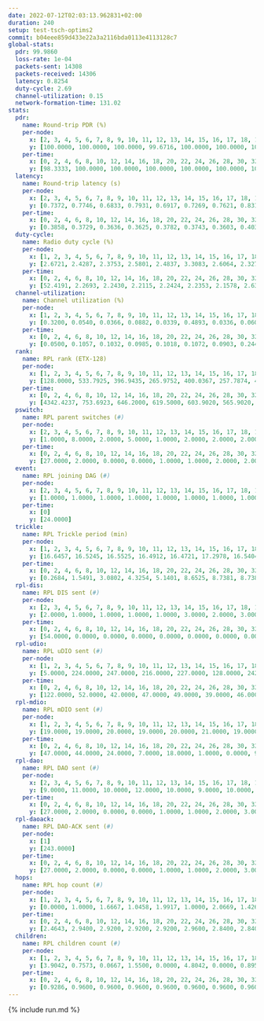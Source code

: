 ```yaml
---
date: 2022-07-12T02:03:13.962831+02:00
duration: 240
setup: test-tsch-optims2
commit: b04eee859d433e22a3a2116bda0113e4113128c7
global-stats:
  pdr: 99.9860
  loss-rate: 1e-04
  packets-sent: 14308
  packets-received: 14306
  latency: 0.8254
  duty-cycle: 2.69
  channel-utilization: 0.15
  network-formation-time: 131.02
stats:
  pdr:
    name: Round-trip PDR (%)
    per-node:
      x: [2, 3, 4, 5, 6, 7, 8, 9, 10, 11, 12, 13, 14, 15, 16, 17, 18, 19, 20, 21, 22, 23, 24, 25]
      y: [100.0000, 100.0000, 100.0000, 99.6716, 100.0000, 100.0000, 100.0000, 100.0000, 100.0000, 100.0000, 100.0000, 100.0000, 100.0000, 100.0000, 100.0000, 100.0000, 100.0000, 100.0000, 100.0000, 100.0000, 100.0000, 100.0000, 100.0000, 100.0000]
    per-time:
      x: [0, 2, 4, 6, 8, 10, 12, 14, 16, 18, 20, 22, 24, 26, 28, 30, 32, 34, 36, 38, 40, 42, 44, 46, 48, 50, 52, 54, 56, 58, 60, 62, 64, 66, 68, 70, 72, 74, 76, 78, 80, 82, 84, 86, 88, 90, 92, 94, 96, 98, 100, 102, 104, 106, 108, 110, 112, 114, 116, 118, 120, 122, 124, 126, 128, 130, 132, 134, 136, 138, 140, 142, 144, 146, 148, 150, 152, 154, 156, 158, 160, 162, 164, 166, 168, 170, 172, 174, 176, 178, 180, 182, 184, 186, 188, 190, 192, 194, 196, 198, 200, 202, 204, 206, 208, 210, 212, 214, 216, 218, 220, 222, 224, 226, 228, 230, 232, 234, 236, 238]
      y: [98.3333, 100.0000, 100.0000, 100.0000, 100.0000, 100.0000, 100.0000, 100.0000, 100.0000, 100.0000, 100.0000, 100.0000, 100.0000, 100.0000, 100.0000, 100.0000, 100.0000, 100.0000, 100.0000, 100.0000, 100.0000, 100.0000, 100.0000, 100.0000, 100.0000, 100.0000, 100.0000, 100.0000, 100.0000, 100.0000, 100.0000, 100.0000, 100.0000, 100.0000, 100.0000, 100.0000, 100.0000, 100.0000, 100.0000, 100.0000, 100.0000, 100.0000, 100.0000, 100.0000, 100.0000, 100.0000, 100.0000, 100.0000, 100.0000, 100.0000, 100.0000, 100.0000, 100.0000, 100.0000, 100.0000, 100.0000, 100.0000, 100.0000, 100.0000, 100.0000, 100.0000, 100.0000, 100.0000, 100.0000, 100.0000, 100.0000, 100.0000, 100.0000, 100.0000, 100.0000, 100.0000, 100.0000, 100.0000, 100.0000, 100.0000, 100.0000, 100.0000, 100.0000, 100.0000, 100.0000, 100.0000, 100.0000, 100.0000, 100.0000, 100.0000, 100.0000, 100.0000, 100.0000, 100.0000, 100.0000, 100.0000, 100.0000, 100.0000, 100.0000, 100.0000, 100.0000, 100.0000, 100.0000, 100.0000, 100.0000, 100.0000, 100.0000, 100.0000, 100.0000, 100.0000, 100.0000, 100.0000, 100.0000, 100.0000, 100.0000, 100.0000, 100.0000, 100.0000, 100.0000, 100.0000, 100.0000, 100.0000, 100.0000, 100.0000, 100.0000]
  latency:
    name: Round-trip latency (s)
    per-node:
      x: [2, 3, 4, 5, 6, 7, 8, 9, 10, 11, 12, 13, 14, 15, 16, 17, 18, 19, 20, 21, 22, 23, 24, 25]
      y: [0.7372, 0.7746, 0.6833, 0.7931, 0.6917, 0.7269, 0.7621, 0.8318, 0.7421, 0.7848, 0.7699, 0.7126, 0.8915, 0.7804, 0.8395, 0.8312, 0.8320, 0.8370, 0.9626, 0.9037, 0.9181, 1.0343, 1.0029, 0.9864]
    per-time:
      x: [0, 2, 4, 6, 8, 10, 12, 14, 16, 18, 20, 22, 24, 26, 28, 30, 32, 34, 36, 38, 40, 42, 44, 46, 48, 50, 52, 54, 56, 58, 60, 62, 64, 66, 68, 70, 72, 74, 76, 78, 80, 82, 84, 86, 88, 90, 92, 94, 96, 98, 100, 102, 104, 106, 108, 110, 112, 114, 116, 118, 120, 122, 124, 126, 128, 130, 132, 134, 136, 138, 140, 142, 144, 146, 148, 150, 152, 154, 156, 158, 160, 162, 164, 166, 168, 170, 172, 174, 176, 178, 180, 182, 184, 186, 188, 190, 192, 194, 196, 198, 200, 202, 204, 206, 208, 210, 212, 214, 216, 218, 220, 222, 224, 226, 228, 230, 232, 234, 236, 238]
      y: [0.3858, 0.3729, 0.3636, 0.3625, 0.3782, 0.3743, 0.3603, 0.4031, 0.3592, 0.3664, 0.3708, 0.3466, 0.3051, 0.3204, 0.3320, 0.3470, 0.3191, 0.3538, 0.3206, 0.3189, 0.3388, 0.3347, 0.3405, 0.3556, 0.3015, 0.3529, 0.3535, 0.3246, 0.3234, 0.3409, 0.3345, 0.2955, 0.3192, 0.3184, 0.3233, 0.3627, 0.3421, 0.3116, 0.3090, 0.3461, 0.3186, 0.4488, 0.3597, 0.3253, 0.3265, 0.3239, 0.3994, 0.7108, 0.5588, 0.4860, 0.3895, 0.3191, 0.3838, 1.2481, 1.0913, 0.7290, 0.5675, 0.4619, 0.4971, 1.2393, 1.2898, 1.3385, 1.0891, 0.9426, 0.6905, 1.2113, 1.2632, 1.2708, 1.2796, 1.2566, 1.0435, 1.2374, 1.2441, 1.2569, 1.2377, 1.2558, 1.2671, 1.2671, 1.2563, 1.2410, 1.2589, 1.2512, 1.2276, 1.2457, 1.2454, 1.2288, 1.2519, 1.2256, 1.2680, 1.2344, 1.2701, 1.3033, 1.2946, 1.2850, 1.2784, 1.2983, 1.2764, 1.2643, 1.2772, 1.2616, 1.2846, 1.2580, 1.2817, 1.2499, 1.2566, 1.2605, 1.2391, 1.2743, 1.2659, 1.2761, 1.2736, 1.2640, 1.2649, 1.2450, 1.2584, 1.2825, 1.2574, 1.2882, 1.2818, 1.2782]
  duty-cycle:
    name: Radio duty cycle (%)
    per-node:
      x: [1, 2, 3, 4, 5, 6, 7, 8, 9, 10, 11, 12, 13, 14, 15, 16, 17, 18, 19, 20, 21, 22, 23, 24, 25]
      y: [2.6721, 2.4287, 2.3753, 2.5801, 2.4837, 3.3083, 2.6064, 2.3277, 2.5168, 2.4159, 2.4561, 2.5210, 2.7851, 2.6989, 2.4066, 2.5490, 2.6413, 2.7875, 2.5704, 2.5661, 2.6544, 2.8192, 2.5857, 2.6295, 2.7324]
    per-time:
      x: [0, 2, 4, 6, 8, 10, 12, 14, 16, 18, 20, 22, 24, 26, 28, 30, 32, 34, 36, 38, 40, 42, 44, 46, 48, 50, 52, 54, 56, 58, 60, 62, 64, 66, 68, 70, 72, 74, 76, 78, 80, 82, 84, 86, 88, 90, 92, 94, 96, 98, 100, 102, 104, 106, 108, 110, 112, 114, 116, 118, 120, 122, 124, 126, 128, 130, 132, 134, 136, 138, 140, 142, 144, 146, 148, 150, 152, 154, 156, 158, 160, 162, 164, 166, 168, 170, 172, 174, 176, 178, 180, 182, 184, 186, 188, 190, 192, 194, 196, 198, 200, 202, 204, 206, 208, 210, 212, 214, 216, 218, 220, 222, 224, 226, 228, 230, 232, 234, 236, 238]
      y: [52.4191, 2.2693, 2.2430, 2.2115, 2.2424, 2.2353, 2.1578, 2.6380, 2.4961, 2.3963, 2.2170, 2.2105, 2.1877, 2.1736, 2.2174, 2.2269, 2.2035, 2.1915, 2.2103, 2.2052, 2.1749, 2.1973, 2.2060, 2.2147, 2.2126, 2.2121, 2.2000, 2.1601, 2.1444, 2.2014, 2.1926, 2.2036, 2.1943, 2.2010, 2.1779, 2.1854, 2.1829, 2.1845, 2.1782, 2.1815, 2.1948, 2.1850, 2.2060, 2.1908, 2.1941, 2.1842, 2.1819, 2.1727, 2.1741, 2.1809, 2.1785, 2.1898, 2.1788, 2.1829, 2.1729, 2.1848, 2.1735, 2.1952, 2.1930, 2.1774, 2.2076, 2.2040, 3.2877, 3.2112, 3.0138, 2.1873, 2.1887, 2.1858, 2.1944, 2.1859, 2.1753, 2.1814, 2.1816, 2.1686, 2.1058, 2.1799, 2.1790, 2.1802, 2.1755, 2.1693, 2.0619, 2.1670, 2.1672, 2.1605, 2.1727, 2.1826, 2.1902, 2.1722, 2.1644, 2.1841, 2.1666, 2.1877, 2.2209, 2.2006, 2.1858, 2.1944, 2.1959, 2.1925, 2.1361, 2.1920, 2.1910, 2.2013, 2.1908, 2.2065, 2.1891, 2.1830, 2.1897, 2.1693, 2.1856, 2.1682, 2.1833, 2.1928, 2.1955, 2.1684, 2.1804, 2.1891, 2.1764, 2.1692, 2.1873, 2.1919]
  channel-utilization:
    name: Channel utilization (%)
    per-node:
      x: [1, 2, 3, 4, 5, 6, 7, 8, 9, 10, 11, 12, 13, 14, 15, 16, 17, 18, 19, 20, 21, 22, 23, 24, 25]
      y: [0.3200, 0.0540, 0.0366, 0.0882, 0.0339, 0.4893, 0.0336, 0.0609, 0.0361, 0.0399, 0.0336, 0.0343, 0.2751, 0.0337, 0.1085, 0.0712, 0.0382, 0.1192, 0.0844, 0.1405, 0.0401, 0.0344, 0.0317, 0.0383, 0.0316]
    per-time:
      x: [0, 2, 4, 6, 8, 10, 12, 14, 16, 18, 20, 22, 24, 26, 28, 30, 32, 34, 36, 38, 40, 42, 44, 46, 48, 50, 52, 54, 56, 58, 60, 62, 64, 66, 68, 70, 72, 74, 76, 78, 80, 82, 84, 86, 88, 90, 92, 94, 96, 98, 100, 102, 104, 106, 108, 110, 112, 114, 116, 118, 120, 122, 124, 126, 128, 130, 132, 134, 136, 138, 140, 142, 144, 146, 148, 150, 152, 154, 156, 158, 160, 162, 164, 166, 168, 170, 172, 174, 176, 178, 180, 182, 184, 186, 188, 190, 192, 194, 196, 198, 200, 202, 204, 206, 208, 210, 212, 214, 216, 218, 220, 222, 224, 226, 228, 230, 232, 234, 236, 238]
      y: [0.0500, 0.1057, 0.1032, 0.0985, 0.1018, 0.1072, 0.0903, 0.2446, 0.1418, 0.1158, 0.1012, 0.0975, 0.0902, 0.0837, 0.0971, 0.1003, 0.0953, 0.0891, 0.0980, 0.0955, 0.0850, 0.0938, 0.0921, 0.0978, 0.0971, 0.0968, 0.0943, 0.0945, 0.0873, 0.0935, 0.0904, 0.0945, 0.0898, 0.0923, 0.0857, 0.0877, 0.0879, 0.0880, 0.0853, 0.0869, 0.0909, 0.0883, 0.0929, 0.0892, 0.0908, 0.0873, 0.0864, 0.0842, 0.0849, 0.0845, 0.0843, 0.0887, 0.0834, 0.0884, 0.0856, 0.0857, 0.0850, 0.0912, 0.0900, 0.0855, 0.0919, 0.0955, 0.4829, 0.4332, 0.3685, 0.0883, 0.0863, 0.0889, 0.0876, 0.0874, 0.0839, 0.0867, 0.0864, 0.0823, 0.0728, 0.0854, 0.0862, 0.0841, 0.0853, 0.0835, 0.0682, 0.0826, 0.0822, 0.0793, 0.0824, 0.0868, 0.0870, 0.0831, 0.0816, 0.0894, 0.0813, 0.0876, 0.0996, 0.0940, 0.0874, 0.0908, 0.0903, 0.0894, 0.0829, 0.0907, 0.0895, 0.0931, 0.0892, 0.0941, 0.0882, 0.0876, 0.0880, 0.0824, 0.0900, 0.0831, 0.0894, 0.0911, 0.0906, 0.0824, 0.0886, 0.0891, 0.0866, 0.0865, 0.0865, 0.0900]
  rank:
    name: RPL rank (ETX-128)
    per-node:
      x: [1, 2, 3, 4, 5, 6, 7, 8, 9, 10, 11, 12, 13, 14, 15, 16, 17, 18, 19, 20, 21, 22, 23, 24, 25]
      y: [128.0000, 533.7925, 396.9435, 265.9752, 400.0367, 257.7874, 401.6598, 340.8548, 483.2365, 401.4958, 536.6929, 401.1909, 396.8382, 527.2562, 395.4167, 524.5967, 523.4691, 551.6066, 528.3708, 653.8250, 668.9715, 929.7273, 719.6296, 705.9091, 1031.3821]
    per-time:
      x: [0, 2, 4, 6, 8, 10, 12, 14, 16, 18, 20, 22, 24, 26, 28, 30, 32, 34, 36, 38, 40, 42, 44, 46, 48, 50, 52, 54, 56, 58, 60, 62, 64, 66, 68, 70, 72, 74, 76, 78, 80, 82, 84, 86, 88, 90, 92, 94, 96, 98, 100, 102, 104, 106, 108, 110, 112, 114, 116, 118, 120, 122, 124, 126, 128, 130, 132, 134, 136, 138, 140, 142, 144, 146, 148, 150, 152, 154, 156, 158, 160, 162, 164, 166, 168, 170, 172, 174, 176, 178, 180, 182, 184, 186, 188, 190, 192, 194, 196, 198, 200, 202, 204, 206, 208, 210, 212, 214, 216, 218, 220, 222, 224, 226, 228, 230, 232, 234, 236, 238, 240]
      y: [4342.4237, 753.6923, 646.2000, 619.5000, 603.9020, 565.9020, 564.7115, 608.1641, 632.1452, 632.7590, 617.1879, 506.8000, 508.5686, 506.9808, 490.2000, 491.5600, 491.3000, 493.0800, 494.1569, 486.6400, 487.0200, 490.1400, 486.7000, 490.0800, 488.8431, 485.9608, 483.7200, 486.4400, 489.8654, 482.9200, 483.0962, 474.6600, 471.7400, 479.1346, 471.0200, 465.3400, 463.0000, 463.9000, 464.2353, 464.2600, 461.5000, 463.2200, 465.4902, 459.9800, 461.9000, 462.7800, 455.7647, 456.7800, 460.5000, 455.9600, 455.4800, 455.7400, 447.5490, 450.6400, 450.0600, 449.3200, 450.4600, 449.7800, 450.9200, 453.4200, 451.5200, 454.4200, 293.4901, 275.7137, 281.0431, 453.5800, 455.1600, 454.9020, 456.0800, 455.8600, 457.4800, 458.9600, 459.5098, 462.1373, 459.7200, 455.3922, 451.3529, 443.7400, 446.6275, 445.8000, 444.5000, 454.4200, 469.1400, 466.2353, 452.8200, 442.4000, 449.7800, 447.8600, 452.0400, 454.6600, 456.3077, 453.3333, 451.5800, 453.7800, 453.3000, 451.6000, 453.0800, 457.3529, 452.3725, 455.7692, 454.0000, 452.4400, 453.9800, 452.8800, 454.3400, 453.2000, 455.8824, 459.2157, 454.9423, 448.0200, 451.4200, 453.0192, 447.5000, 446.9200, 448.6400, 447.8039, 446.2400, 452.0600, 452.0400, 448.8200, 448.0000]
  pswitch:
    name: RPL parent switches (#)
    per-node:
      x: [2, 3, 4, 5, 6, 7, 8, 9, 10, 11, 12, 13, 14, 15, 16, 17, 18, 19, 20, 21, 22, 23, 24, 25]
      y: [1.0000, 8.0000, 2.0000, 5.0000, 1.0000, 2.0000, 2.0000, 2.0000, 1.0000, 2.0000, 2.0000, 1.0000, 3.0000, 1.0000, 4.0000, 4.0000, 5.0000, 1.0000, 5.0000, 7.0000, 3.0000, 4.0000, 3.0000, 7.0000]
    per-time:
      x: [0, 2, 4, 6, 8, 10, 12, 14, 16, 18, 20, 22, 24, 26, 28, 30, 32, 34, 36, 38, 40, 42, 44, 46, 48, 50, 52, 54, 56, 58, 60, 62, 64, 66, 68, 70, 72, 74, 76, 78, 80, 82, 84, 86, 88, 90, 92, 94, 96, 98, 100, 102, 104, 106, 108, 110, 112, 114, 116, 118, 120, 122, 124, 126, 128, 130, 132, 134, 136, 138, 140, 142, 144, 146, 148, 150, 152, 154, 156, 158, 160, 162, 164, 166, 168, 170, 172, 174, 176, 178, 180, 182, 184, 186, 188, 190, 192, 194, 196, 198, 200, 202, 204, 206, 208, 210, 212, 214, 216, 218, 220, 222, 224, 226, 228, 230]
      y: [27.0000, 2.0000, 0.0000, 0.0000, 1.0000, 1.0000, 2.0000, 2.0000, 1.0000, 0.0000, 0.0000, 0.0000, 1.0000, 2.0000, 0.0000, 0.0000, 0.0000, 0.0000, 1.0000, 0.0000, 0.0000, 0.0000, 0.0000, 0.0000, 1.0000, 1.0000, 0.0000, 0.0000, 2.0000, 0.0000, 2.0000, 0.0000, 0.0000, 2.0000, 0.0000, 0.0000, 0.0000, 0.0000, 1.0000, 0.0000, 0.0000, 0.0000, 1.0000, 0.0000, 0.0000, 0.0000, 1.0000, 0.0000, 0.0000, 0.0000, 0.0000, 0.0000, 1.0000, 0.0000, 0.0000, 0.0000, 0.0000, 0.0000, 0.0000, 0.0000, 0.0000, 0.0000, 0.0000, 0.0000, 0.0000, 0.0000, 0.0000, 1.0000, 0.0000, 0.0000, 0.0000, 0.0000, 1.0000, 1.0000, 0.0000, 1.0000, 1.0000, 0.0000, 1.0000, 0.0000, 0.0000, 0.0000, 0.0000, 1.0000, 0.0000, 0.0000, 0.0000, 0.0000, 0.0000, 0.0000, 2.0000, 4.0000, 0.0000, 0.0000, 0.0000, 0.0000, 0.0000, 1.0000, 1.0000, 2.0000, 0.0000, 0.0000, 0.0000, 0.0000, 0.0000, 0.0000, 1.0000, 1.0000, 2.0000, 0.0000, 0.0000, 2.0000, 0.0000, 0.0000, 0.0000, 1.0000]
  event:
    name: RPL joining DAG (#)
    per-node:
      x: [2, 3, 4, 5, 6, 7, 8, 9, 10, 11, 12, 13, 14, 15, 16, 17, 18, 19, 20, 21, 22, 23, 24, 25]
      y: [1.0000, 1.0000, 1.0000, 1.0000, 1.0000, 1.0000, 1.0000, 1.0000, 1.0000, 1.0000, 1.0000, 1.0000, 1.0000, 1.0000, 1.0000, 1.0000, 1.0000, 1.0000, 1.0000, 1.0000, 1.0000, 1.0000, 1.0000, 1.0000]
    per-time:
      x: [0]
      y: [24.0000]
  trickle:
    name: RPL Trickle period (min)
    per-node:
      x: [1, 2, 3, 4, 5, 6, 7, 8, 9, 10, 11, 12, 13, 14, 15, 16, 17, 18, 19, 20, 21, 22, 23, 24, 25]
      y: [16.6457, 16.5245, 16.5525, 16.4912, 16.4721, 17.2978, 16.5404, 16.5947, 16.5766, 16.5729, 16.5766, 16.5404, 16.5052, 16.5329, 16.5911, 16.5840, 16.5840, 16.4802, 16.5729, 13.1329, 16.5139, 16.5284, 16.4402, 16.5442, 16.5083]
    per-time:
      x: [0, 2, 4, 6, 8, 10, 12, 14, 16, 18, 20, 22, 24, 26, 28, 30, 32, 34, 36, 38, 40, 42, 44, 46, 48, 50, 52, 54, 56, 58, 60, 62, 64, 66, 68, 70, 72, 74, 76, 78, 80, 82, 84, 86, 88, 90, 92, 94, 96, 98, 100, 102, 104, 106, 108, 110, 112, 114, 116, 118, 120, 122, 124, 126, 128, 130, 132, 134, 136, 138, 140, 142, 144, 146, 148, 150, 152, 154, 156, 158, 160, 162, 164, 166, 168, 170, 172, 174, 176, 178, 180, 182, 184, 186, 188, 190, 192, 194, 196, 198, 200, 202, 204, 206, 208, 210, 212, 214, 216, 218, 220, 222, 224, 226, 228, 230, 232, 234, 236, 238, 240]
      y: [0.2684, 1.5491, 3.0802, 4.3254, 5.1401, 8.6525, 8.7381, 8.7381, 8.7560, 15.3701, 17.4763, 17.4763, 17.4763, 17.4763, 17.4763, 17.4763, 17.4763, 17.4763, 17.4763, 17.4763, 17.4763, 17.4763, 17.4763, 17.4763, 17.4763, 17.4763, 17.4763, 17.4763, 17.4763, 17.4763, 17.4763, 17.4763, 17.4763, 17.4763, 17.4763, 17.4763, 17.4763, 17.4763, 17.4763, 17.4763, 17.4763, 17.4763, 17.4763, 17.4763, 17.4763, 17.4763, 17.4763, 17.4763, 17.4763, 17.4763, 17.4763, 17.4763, 17.4763, 17.4763, 17.4763, 17.4763, 17.4763, 17.4763, 17.4763, 17.4763, 17.4763, 17.4763, 17.4763, 17.4763, 17.4763, 17.4763, 17.4763, 17.4763, 17.4763, 17.4763, 17.4763, 17.4763, 17.4763, 17.4763, 17.4763, 17.4763, 17.4763, 17.4763, 17.4763, 17.4763, 17.4763, 17.4763, 17.4763, 17.4763, 17.4763, 17.4763, 17.4763, 17.4763, 17.4763, 17.4763, 17.4763, 17.4763, 17.4763, 17.4763, 17.4763, 17.4763, 17.4763, 17.4763, 17.4763, 17.4763, 17.4763, 17.4763, 17.4763, 17.4763, 17.4763, 17.4763, 17.4763, 17.4763, 17.4763, 17.4763, 17.4763, 17.4763, 17.4763, 17.4763, 17.4763, 17.4763, 17.4763, 17.4763, 17.4763, 17.4763, 17.4763]
  rpl-dis:
    name: RPL DIS sent (#)
    per-node:
      x: [2, 3, 4, 5, 6, 7, 8, 9, 10, 11, 12, 13, 14, 15, 16, 17, 18, 19, 20, 21, 22, 23, 24, 25]
      y: [2.0000, 1.0000, 1.0000, 1.0000, 1.0000, 3.0000, 2.0000, 3.0000, 2.0000, 2.0000, 4.0000, 1.0000, 3.0000, 2.0000, 3.0000, 3.0000, 3.0000, 2.0000, 5.0000, 2.0000, 3.0000, 2.0000, 2.0000, 4.0000]
    per-time:
      x: [0, 2, 4, 6, 8, 10, 12, 14, 16, 18, 20, 22, 24, 26, 28, 30, 32, 34, 36, 38, 40, 42, 44, 46, 48, 50, 52, 54, 56, 58, 60, 62, 64, 66, 68, 70, 72, 74, 76, 78, 80, 82, 84, 86, 88, 90, 92, 94, 96, 98, 100, 102, 104, 106, 108, 110, 112, 114, 116, 118, 120, 122, 124, 126]
      y: [54.0000, 0.0000, 0.0000, 0.0000, 0.0000, 0.0000, 0.0000, 0.0000, 0.0000, 1.0000, 1.0000, 0.0000, 0.0000, 0.0000, 0.0000, 0.0000, 0.0000, 0.0000, 0.0000, 0.0000, 0.0000, 0.0000, 0.0000, 0.0000, 0.0000, 0.0000, 0.0000, 0.0000, 0.0000, 0.0000, 0.0000, 0.0000, 0.0000, 0.0000, 0.0000, 0.0000, 0.0000, 0.0000, 0.0000, 0.0000, 0.0000, 0.0000, 0.0000, 0.0000, 0.0000, 0.0000, 0.0000, 0.0000, 0.0000, 0.0000, 0.0000, 0.0000, 0.0000, 0.0000, 0.0000, 0.0000, 0.0000, 0.0000, 0.0000, 0.0000, 0.0000, 0.0000, 0.0000, 1.0000]
  rpl-udio:
    name: RPL uDIO sent (#)
    per-node:
      x: [1, 2, 3, 4, 5, 6, 7, 8, 9, 10, 11, 12, 13, 14, 15, 16, 17, 18, 19, 20, 21, 22, 23, 24, 25]
      y: [5.0000, 224.0000, 247.0000, 216.0000, 227.0000, 128.0000, 242.0000, 205.0000, 228.0000, 240.0000, 228.0000, 239.0000, 154.0000, 233.0000, 215.0000, 191.0000, 234.0000, 148.0000, 230.0000, 225.0000, 237.0000, 245.0000, 222.0000, 216.0000, 176.0000]
    per-time:
      x: [0, 2, 4, 6, 8, 10, 12, 14, 16, 18, 20, 22, 24, 26, 28, 30, 32, 34, 36, 38, 40, 42, 44, 46, 48, 50, 52, 54, 56, 58, 60, 62, 64, 66, 68, 70, 72, 74, 76, 78, 80, 82, 84, 86, 88, 90, 92, 94, 96, 98, 100, 102, 104, 106, 108, 110, 112, 114, 116, 118, 120, 122, 124, 126, 128, 130, 132, 134, 136, 138, 140, 142, 144, 146, 148, 150, 152, 154, 156, 158, 160, 162, 164, 166, 168, 170, 172, 174, 176, 178, 180, 182, 184, 186, 188, 190, 192, 194, 196, 198, 200, 202, 204, 206, 208, 210, 212, 214, 216, 218, 220, 222, 224, 226, 228, 230, 232, 234, 236, 238, 240]
      y: [122.0000, 52.0000, 42.0000, 47.0000, 49.0000, 39.0000, 46.0000, 55.0000, 52.0000, 43.0000, 44.0000, 45.0000, 43.0000, 44.0000, 40.0000, 46.0000, 50.0000, 40.0000, 40.0000, 31.0000, 24.0000, 34.0000, 36.0000, 53.0000, 50.0000, 47.0000, 35.0000, 34.0000, 33.0000, 34.0000, 50.0000, 51.0000, 45.0000, 40.0000, 40.0000, 37.0000, 40.0000, 46.0000, 49.0000, 45.0000, 44.0000, 42.0000, 38.0000, 42.0000, 45.0000, 46.0000, 46.0000, 47.0000, 41.0000, 45.0000, 46.0000, 37.0000, 46.0000, 41.0000, 49.0000, 36.0000, 39.0000, 38.0000, 42.0000, 37.0000, 47.0000, 54.0000, 52.0000, 38.0000, 38.0000, 37.0000, 35.0000, 49.0000, 48.0000, 48.0000, 46.0000, 40.0000, 31.0000, 29.0000, 32.0000, 52.0000, 40.0000, 46.0000, 41.0000, 44.0000, 30.0000, 38.0000, 47.0000, 48.0000, 45.0000, 43.0000, 39.0000, 40.0000, 41.0000, 47.0000, 44.0000, 47.0000, 45.0000, 44.0000, 39.0000, 32.0000, 37.0000, 46.0000, 48.0000, 38.0000, 44.0000, 41.0000, 41.0000, 40.0000, 43.0000, 49.0000, 47.0000, 44.0000, 44.0000, 32.0000, 32.0000, 38.0000, 49.0000, 44.0000, 46.0000, 49.0000, 36.0000, 31.0000, 28.0000, 39.0000, 13.0000]
  rpl-mdio:
    name: RPL mDIO sent (#)
    per-node:
      x: [1, 2, 3, 4, 5, 6, 7, 8, 9, 10, 11, 12, 13, 14, 15, 16, 17, 18, 19, 20, 21, 22, 23, 24, 25]
      y: [19.0000, 19.0000, 20.0000, 19.0000, 20.0000, 21.0000, 19.0000, 19.0000, 19.0000, 19.0000, 19.0000, 18.0000, 21.0000, 19.0000, 18.0000, 20.0000, 18.0000, 20.0000, 19.0000, 21.0000, 19.0000, 18.0000, 18.0000, 19.0000, 18.0000]
    per-time:
      x: [0, 2, 4, 6, 8, 10, 12, 14, 16, 18, 20, 22, 24, 26, 28, 30, 32, 34, 36, 38, 40, 42, 44, 46, 48, 50, 52, 54, 56, 58, 60, 62, 64, 66, 68, 70, 72, 74, 76, 78, 80, 82, 84, 86, 88, 90, 92, 94, 96, 98, 100, 102, 104, 106, 108, 110, 112, 114, 116, 118, 120, 122, 124, 126, 128, 130, 132, 134, 136, 138, 140, 142, 144, 146, 148, 150, 152, 154, 156, 158, 160, 162, 164, 166, 168, 170, 172, 174, 176, 178, 180, 182, 184, 186, 188, 190, 192, 194, 196, 198, 200, 202, 204, 206, 208, 210, 212, 214, 216, 218, 220, 222, 224, 226, 228, 230, 232, 234, 236, 238, 240]
      y: [47.0000, 44.0000, 24.0000, 7.0000, 18.0000, 1.0000, 0.0000, 9.0000, 14.0000, 2.0000, 0.0000, 0.0000, 0.0000, 2.0000, 10.0000, 6.0000, 4.0000, 3.0000, 0.0000, 0.0000, 0.0000, 0.0000, 7.0000, 7.0000, 2.0000, 7.0000, 2.0000, 0.0000, 0.0000, 0.0000, 0.0000, 7.0000, 5.0000, 6.0000, 3.0000, 4.0000, 0.0000, 0.0000, 0.0000, 2.0000, 7.0000, 3.0000, 10.0000, 3.0000, 0.0000, 0.0000, 0.0000, 0.0000, 2.0000, 8.0000, 3.0000, 8.0000, 4.0000, 0.0000, 0.0000, 0.0000, 0.0000, 2.0000, 8.0000, 1.0000, 7.0000, 7.0000, 1.0000, 0.0000, 0.0000, 0.0000, 8.0000, 1.0000, 9.0000, 5.0000, 1.0000, 1.0000, 0.0000, 0.0000, 2.0000, 5.0000, 4.0000, 9.0000, 3.0000, 1.0000, 1.0000, 0.0000, 0.0000, 1.0000, 9.0000, 6.0000, 6.0000, 2.0000, 0.0000, 0.0000, 1.0000, 0.0000, 11.0000, 3.0000, 3.0000, 4.0000, 3.0000, 1.0000, 0.0000, 0.0000, 0.0000, 6.0000, 6.0000, 7.0000, 4.0000, 2.0000, 0.0000, 0.0000, 0.0000, 2.0000, 5.0000, 9.0000, 5.0000, 3.0000, 0.0000, 1.0000, 0.0000, 0.0000, 5.0000, 5.0000, 2.0000]
  rpl-dao:
    name: RPL DAO sent (#)
    per-node:
      x: [2, 3, 4, 5, 6, 7, 8, 9, 10, 11, 12, 13, 14, 15, 16, 17, 18, 19, 20, 21, 22, 23, 24, 25]
      y: [9.0000, 11.0000, 10.0000, 12.0000, 10.0000, 9.0000, 10.0000, 9.0000, 9.0000, 9.0000, 9.0000, 9.0000, 10.0000, 9.0000, 10.0000, 9.0000, 12.0000, 9.0000, 13.0000, 12.0000, 10.0000, 11.0000, 10.0000, 12.0000]
    per-time:
      x: [0, 2, 4, 6, 8, 10, 12, 14, 16, 18, 20, 22, 24, 26, 28, 30, 32, 34, 36, 38, 40, 42, 44, 46, 48, 50, 52, 54, 56, 58, 60, 62, 64, 66, 68, 70, 72, 74, 76, 78, 80, 82, 84, 86, 88, 90, 92, 94, 96, 98, 100, 102, 104, 106, 108, 110, 112, 114, 116, 118, 120, 122, 124, 126, 128, 130, 132, 134, 136, 138, 140, 142, 144, 146, 148, 150, 152, 154, 156, 158, 160, 162, 164, 166, 168, 170, 172, 174, 176, 178, 180, 182, 184, 186, 188, 190, 192, 194, 196, 198, 200, 202, 204, 206, 208, 210, 212, 214, 216, 218, 220, 222, 224, 226, 228, 230, 232, 234, 236, 238]
      y: [27.0000, 2.0000, 0.0000, 0.0000, 1.0000, 1.0000, 2.0000, 3.0000, 1.0000, 0.0000, 0.0000, 0.0000, 1.0000, 2.0000, 12.0000, 3.0000, 0.0000, 0.0000, 1.0000, 2.0000, 1.0000, 1.0000, 2.0000, 0.0000, 1.0000, 1.0000, 1.0000, 1.0000, 6.0000, 8.0000, 2.0000, 0.0000, 0.0000, 4.0000, 1.0000, 0.0000, 2.0000, 0.0000, 1.0000, 0.0000, 0.0000, 2.0000, 4.0000, 9.0000, 2.0000, 0.0000, 1.0000, 4.0000, 0.0000, 1.0000, 0.0000, 1.0000, 2.0000, 0.0000, 0.0000, 2.0000, 1.0000, 9.0000, 1.0000, 2.0000, 1.0000, 3.0000, 2.0000, 1.0000, 0.0000, 1.0000, 1.0000, 2.0000, 0.0000, 0.0000, 1.0000, 7.0000, 4.0000, 3.0000, 1.0000, 2.0000, 4.0000, 0.0000, 2.0000, 1.0000, 0.0000, 1.0000, 0.0000, 1.0000, 1.0000, 1.0000, 8.0000, 3.0000, 0.0000, 3.0000, 5.0000, 3.0000, 1.0000, 1.0000, 1.0000, 1.0000, 0.0000, 1.0000, 2.0000, 2.0000, 7.0000, 0.0000, 1.0000, 2.0000, 2.0000, 3.0000, 2.0000, 2.0000, 3.0000, 0.0000, 0.0000, 2.0000, 1.0000, 3.0000, 5.0000, 2.0000, 1.0000, 1.0000, 2.0000, 2.0000]
  rpl-daoack:
    name: RPL DAO-ACK sent (#)
    per-node:
      x: [1]
      y: [243.0000]
    per-time:
      x: [0, 2, 4, 6, 8, 10, 12, 14, 16, 18, 20, 22, 24, 26, 28, 30, 32, 34, 36, 38, 40, 42, 44, 46, 48, 50, 52, 54, 56, 58, 60, 62, 64, 66, 68, 70, 72, 74, 76, 78, 80, 82, 84, 86, 88, 90, 92, 94, 96, 98, 100, 102, 104, 106, 108, 110, 112, 114, 116, 118, 120, 122, 124, 126, 128, 130, 132, 134, 136, 138, 140, 142, 144, 146, 148, 150, 152, 154, 156, 158, 160, 162, 164, 166, 168, 170, 172, 174, 176, 178, 180, 182, 184, 186, 188, 190, 192, 194, 196, 198, 200, 202, 204, 206, 208, 210, 212, 214, 216, 218, 220, 222, 224, 226, 228, 230, 232, 234, 236, 238]
      y: [27.0000, 2.0000, 0.0000, 0.0000, 1.0000, 1.0000, 2.0000, 3.0000, 1.0000, 0.0000, 0.0000, 0.0000, 1.0000, 2.0000, 12.0000, 3.0000, 0.0000, 0.0000, 1.0000, 2.0000, 1.0000, 1.0000, 2.0000, 0.0000, 1.0000, 1.0000, 1.0000, 1.0000, 6.0000, 8.0000, 2.0000, 0.0000, 0.0000, 4.0000, 1.0000, 0.0000, 2.0000, 0.0000, 1.0000, 0.0000, 0.0000, 2.0000, 4.0000, 9.0000, 2.0000, 0.0000, 1.0000, 4.0000, 0.0000, 1.0000, 0.0000, 1.0000, 2.0000, 0.0000, 0.0000, 2.0000, 1.0000, 9.0000, 1.0000, 2.0000, 1.0000, 3.0000, 2.0000, 1.0000, 0.0000, 1.0000, 1.0000, 2.0000, 0.0000, 0.0000, 1.0000, 7.0000, 4.0000, 3.0000, 1.0000, 2.0000, 4.0000, 0.0000, 2.0000, 1.0000, 0.0000, 1.0000, 0.0000, 1.0000, 1.0000, 1.0000, 8.0000, 3.0000, 0.0000, 3.0000, 5.0000, 3.0000, 1.0000, 1.0000, 1.0000, 1.0000, 0.0000, 1.0000, 2.0000, 2.0000, 7.0000, 0.0000, 1.0000, 2.0000, 2.0000, 3.0000, 2.0000, 2.0000, 3.0000, 0.0000, 0.0000, 2.0000, 1.0000, 3.0000, 5.0000, 2.0000, 1.0000, 1.0000, 2.0000, 2.0000]
  hops:
    name: RPL hop count (#)
    per-node:
      x: [1, 2, 3, 4, 5, 6, 7, 8, 9, 10, 11, 12, 13, 14, 15, 16, 17, 18, 19, 20, 21, 22, 23, 24, 25]
      y: [0.0000, 1.0000, 1.6667, 1.0458, 1.9917, 1.0000, 2.0669, 1.4268, 2.4268, 2.0418, 3.0000, 2.0502, 2.0000, 3.0000, 2.0000, 3.0000, 3.0000, 3.0000, 3.0000, 3.8619, 3.9372, 3.9244, 4.1130, 4.0460, 4.3151]
    per-time:
      x: [0, 2, 4, 6, 8, 10, 12, 14, 16, 18, 20, 22, 24, 26, 28, 30, 32, 34, 36, 38, 40, 42, 44, 46, 48, 50, 52, 54, 56, 58, 60, 62, 64, 66, 68, 70, 72, 74, 76, 78, 80, 82, 84, 86, 88, 90, 92, 94, 96, 98, 100, 102, 104, 106, 108, 110, 112, 114, 116, 118, 120, 122, 124, 126, 128, 130, 132, 134, 136, 138, 140, 142, 144, 146, 148, 150, 152, 154, 156, 158, 160, 162, 164, 166, 168, 170, 172, 174, 176, 178, 180, 182, 184, 186, 188, 190, 192, 194, 196, 198, 200, 202, 204, 206, 208, 210, 212, 214, 216, 218, 220, 222, 224, 226, 228, 230, 232, 234, 236, 238]
      y: [2.4643, 2.9400, 2.9200, 2.9200, 2.9200, 2.9600, 2.8400, 2.8400, 2.8200, 2.8000, 2.8000, 2.8000, 2.8000, 2.7200, 2.7600, 2.7600, 2.7600, 2.7600, 2.7600, 2.7200, 2.7200, 2.7200, 2.7200, 2.7200, 2.6800, 2.6800, 2.6800, 2.6800, 2.6400, 2.6000, 2.6000, 2.5600, 2.5600, 2.5400, 2.5200, 2.5200, 2.5200, 2.5200, 2.5200, 2.5200, 2.5200, 2.5200, 2.5200, 2.5200, 2.5200, 2.5200, 2.4800, 2.4400, 2.4400, 2.4400, 2.4400, 2.4400, 2.4600, 2.4800, 2.4800, 2.4800, 2.4800, 2.4800, 2.4800, 2.4800, 2.4800, 2.4800, 2.4800, 2.4800, 2.4800, 2.4800, 2.4800, 2.4800, 2.4800, 2.4800, 2.4800, 2.4800, 2.3600, 2.2600, 2.2800, 2.2800, 2.2400, 2.2400, 2.2200, 2.2000, 2.2000, 2.2000, 2.2000, 2.2200, 2.2400, 2.2400, 2.2400, 2.2400, 2.2400, 2.2400, 2.2800, 2.4800, 2.5200, 2.5200, 2.5200, 2.5200, 2.5200, 2.5000, 2.4800, 2.4800, 2.4800, 2.4800, 2.4800, 2.4800, 2.4800, 2.4800, 2.4800, 2.4800, 2.4800, 2.4800, 2.4800, 2.4400, 2.4000, 2.4000, 2.4000, 2.4000, 2.4000, 2.4000, 2.4000, 2.4000]
  children:
    name: RPL children count (#)
    per-node:
      x: [1, 2, 3, 4, 5, 6, 7, 8, 9, 10, 11, 12, 13, 14, 15, 16, 17, 18, 19, 20, 21, 22, 23, 24, 25]
      y: [3.9042, 0.7573, 0.0667, 1.5500, 0.0000, 4.8042, 0.0000, 0.8954, 0.0962, 0.2385, 0.0000, 0.0000, 3.7542, 0.0000, 1.8117, 1.2385, 0.1548, 2.8787, 0.9749, 0.4561, 0.1757, 0.0000, 0.0000, 0.1925, 0.0000]
    per-time:
      x: [0, 2, 4, 6, 8, 10, 12, 14, 16, 18, 20, 22, 24, 26, 28, 30, 32, 34, 36, 38, 40, 42, 44, 46, 48, 50, 52, 54, 56, 58, 60, 62, 64, 66, 68, 70, 72, 74, 76, 78, 80, 82, 84, 86, 88, 90, 92, 94, 96, 98, 100, 102, 104, 106, 108, 110, 112, 114, 116, 118, 120, 122, 124, 126, 128, 130, 132, 134, 136, 138, 140, 142, 144, 146, 148, 150, 152, 154, 156, 158, 160, 162, 164, 166, 168, 170, 172, 174, 176, 178, 180, 182, 184, 186, 188, 190, 192, 194, 196, 198, 200, 202, 204, 206, 208, 210, 212, 214, 216, 218, 220, 222, 224, 226, 228, 230, 232, 234, 236, 238]
      y: [0.9286, 0.9600, 0.9600, 0.9600, 0.9600, 0.9600, 0.9600, 0.9600, 0.9600, 0.9600, 0.9600, 0.9600, 0.9600, 0.9600, 0.9600, 0.9600, 0.9600, 0.9600, 0.9600, 0.9600, 0.9600, 0.9600, 0.9600, 0.9600, 0.9600, 0.9600, 0.9600, 0.9600, 0.9600, 0.9600, 0.9600, 0.9600, 0.9600, 0.9600, 0.9600, 0.9600, 0.9600, 0.9600, 0.9600, 0.9600, 0.9600, 0.9600, 0.9600, 0.9600, 0.9600, 0.9600, 0.9600, 0.9600, 0.9600, 0.9600, 0.9600, 0.9600, 0.9600, 0.9600, 0.9600, 0.9600, 0.9600, 0.9600, 0.9600, 0.9600, 0.9600, 0.9600, 0.9600, 0.9600, 0.9600, 0.9600, 0.9600, 0.9600, 0.9600, 0.9600, 0.9600, 0.9600, 0.9600, 0.9600, 0.9600, 0.9600, 0.9600, 0.9600, 0.9600, 0.9600, 0.9600, 0.9600, 0.9600, 0.9600, 0.9600, 0.9600, 0.9600, 0.9600, 0.9600, 0.9600, 0.9600, 0.9600, 0.9600, 0.9600, 0.9600, 0.9600, 0.9600, 0.9600, 0.9600, 0.9600, 0.9600, 0.9600, 0.9600, 0.9600, 0.9600, 0.9600, 0.9600, 0.9600, 0.9600, 0.9600, 0.9600, 0.9600, 0.9600, 0.9600, 0.9600, 0.9600, 0.9600, 0.9600, 0.9600, 0.9600]
---
```


{% include run.md %}

